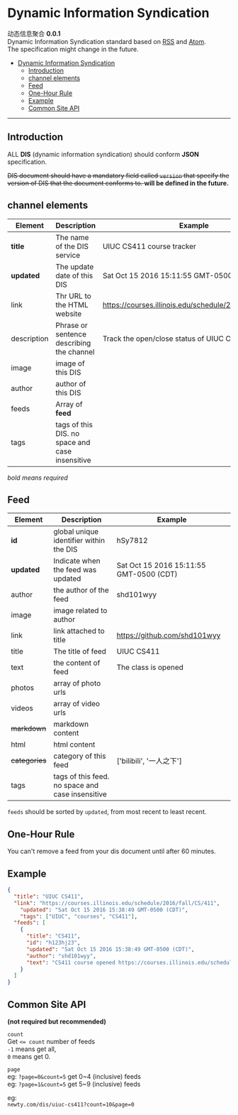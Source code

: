 # Dynamic Information Syndication
动态信息聚合  **0.0.1**  
Dynamic Information Syndication standard based on [RSS](https://cyber.harvard.edu/rss/rss.html) and [Atom](https://tools.ietf.org/html/rfc4287).  
The specification might change in the future.  


<!-- toc orderedList:0 -->

- [Dynamic Information Syndication](#dynamic-information-syndication)
	- [Introduction](#introduction)
	- [channel elements](#channel-elements)
	- [Feed](#feed)
	- [One-Hour Rule](#one-hour-rule)
	- [Example](#example)
	- [Common Site API](#common-site-api)

<!-- tocstop -->


---

## Introduction  

ALL **DIS** (dynamic information syndication) should conform **JSON** specification.  

<strike> DIS document should have a mandatory field called `version` that specify the version of DIS that the document conforms to. </strike> **will be defined in the future.**  

## channel elements   
| Element  | Description | Example |  
|---|---|---|
| **title** | The name of the DIS service | UIUC CS411 course tracker |
| **updated** | The update date of this DIS | Sat Oct 15 2016 15:11:55 GMT-0500 (CDT) |
| link | Thr URL to the HTML website | https://courses.illinois.edu/schedule/2016/fall/CS/411 |  
| description | Phrase or sentence describing the channel | Track the open/close status of UIUC CS411 |  
| image | image of this DIS | |  
| author | author of this DIS | |  
| feeds | Array of **feed** ||
| tags | tags of this DIS. no space and case insensitive ||

*bold means required*

## Feed
| Element | Description | Example |
|---|---|---|
| **id** | global unique identifier within the DIS | hSy7812 |
| **updated** | Indicate when the feed was updated | Sat Oct 15 2016 15:11:55 GMT-0500 (CDT) |
| author | the author of the feed | shd101wyy |
| image | image related to author | |    
| link | link attached to title | https://github.com/shd101wyy |
| title | The title of feed | UIUC CS411 |  
| text | the content of feed | The class is opened |  
| photos | array of photo urls | |  
| videos | array of video urls | |  
| <strike>markdown</strike> | markdown content | |   
| html | html content | |  
| <strike>categories</strike> | category of this feed | ['bilibili', '一人之下'] |
| tags | tags of this feed. no space and case insensitive | |

`feeds` should be sorted by `updated`, from most recent to least recent.  

## One-Hour Rule  
You can't remove a feed from your dis document until after 60 minutes.

## Example  
```json
{
  "title": "UIUC CS411",
  "link": "https://courses.illinois.edu/schedule/2016/fall/CS/411",
	"updated": "Sat Oct 15 2016 15:38:49 GMT-0500 (CDT)",
	"tags": ["UIUC", "courses", "CS411"],
  "feeds": [
    {
      "title": "CS411",
      "id": "h123hj23",
      "updated": "Sat Oct 15 2016 15:38:49 GMT-0500 (CDT)",
      "author": "shd101wyy",
      "text": "CS411 course opened https://courses.illinois.edu/schedule/2016/fall/CS/411"  
    }
  ]
}
```

## Common Site API
**(not required but recommended)**  

`count`  
Get `<= count` number of feeds    
`-1` means get all,  
`0` means get 0.

`page`  
eg: `?page=0&count=5` get 0~4 (inclusive) feeds  
eg: `?page=1&count=5` get 5~9 (inclusive) feeds  

eg:  
`newty.com/dis/uiuc-cs411?count=10&page=0`  
